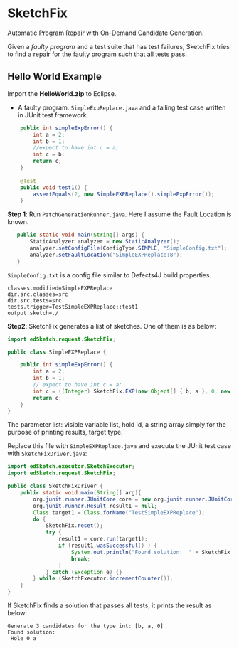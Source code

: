 # SketchFix
Automatic Program Repair with On-Demand Candidate Generation.

Given a *faulty program* and a test suite that has test failures, SketchFix tries to find a repair for the faulty program such that all tests pass.  

## Hello World Example
Import the **HelloWorld.zip** to Eclipse. 
* A faulty program: `SimpleExpReplace.java` and a failing test case written in JUnit test framework.

``` Java
	public int simpleExpError() {
		int a = 2; 
		int b = 1;
		//expect to have int c = a;
		int c = b;
		return c;
	}
	
	@Test
	public void test1() {
		assertEquals(2, new SimpleEXPReplace().simpleExpError());
	}	
```
 **Step 1**: Run `PatchGenerationRunner.java`. Here I assume the Fault Location is known.  
 ``` Java
 	public static void main(String[] args) {
		StaticAnalyzer analyzer = new StaticAnalyzer();
		analyzer.setConfigFile(ConfigType.SIMPLE, "SimpleConfig.txt");
		analyzer.setFaultLocation("SimpleEXPReplace:8"); 
	}
 ```
 `SimpleConfig.txt` is a config file similar to Defects4J build properties.
 ```
classes.modified=SimpleEXPReplace
dir.src.classes=src
dir.src.tests=src
tests.trigger=TestSimpleEXPReplace::test1
output.sketch=./
 ```

**Step2**: SketchFix generates a list of sketches. One of them is as below: 

``` Java
import edSketch.request.SketchFix;

public class SimpleEXPReplace {

    public int simpleExpError() {
        int a = 2;
        int b = 1;
        // expect to have int c = a;
        int c = ((Integer) SketchFix.EXP(new Object[] { b, a }, 0, new String[] { "b", "a" }, int.class).invoke());
        return c;
    }
}

```
The parameter list: visible variable list, hold id, a string array simply for the purpose of printing results, target type.

Replace this file with `SimpleEXPReplace.java` and execute the JUnit test case with `SketchFixDriver.java`:
``` Java
import edSketch.executor.SketchExecutor;
import edSketch.request.SketchFix;

public class SketchFixDriver {
	public static void main(String[] arg){
		org.junit.runner.JUnitCore core = new org.junit.runner.JUnitCore();
		org.junit.runner.Result result1 = null;
		Class target1 = Class.forName("TestSimpleEXPReplace");
		do {
			SketchFix.reset();
			try {
				result1 = core.run(target1);
				if (result1.wasSuccessful() ) {
					System.out.println("Found solution:  " + SketchFix.getString());
					break;
				} 
			} catch (Exception e) {}
		} while (SketchExecutor.incrementCounter());
	}
}
```
If SketchFix finds a solution that passes all tests, it prints the result as below:

```
Generate 3 candidates for the type int: [b, a, 0]
Found solution:
 Hole 0	a
```

